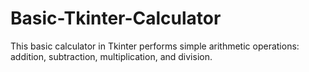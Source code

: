 # Basic-Tkinter-Calculator
This basic calculator in Tkinter performs simple arithmetic operations: addition, subtraction, multiplication, and division. 
